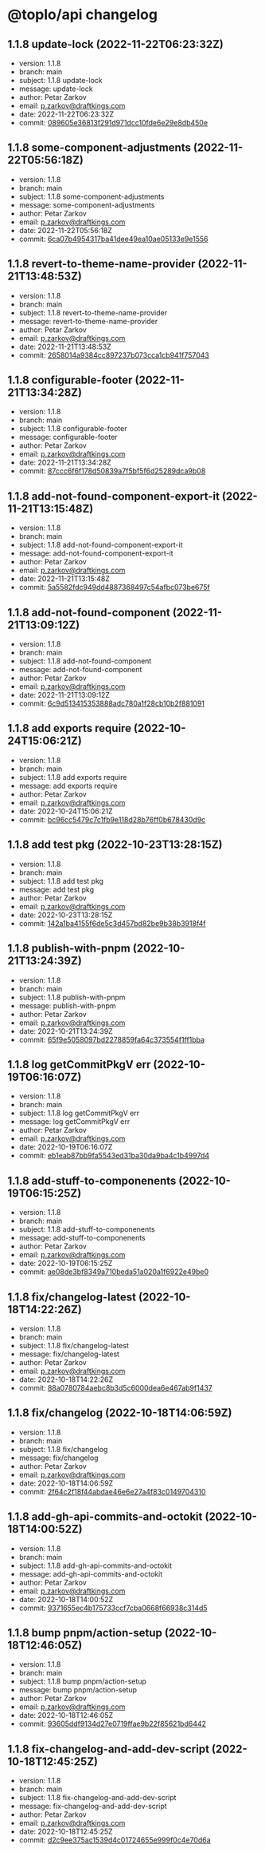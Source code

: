 # @toplo/api changelog
    
## 1.1.8 update-lock (2022-11-22T06:23:32Z)
* version: 1.1.8
* branch: main
* subject: 1.1.8 update-lock
* message: update-lock
* author: Petar Zarkov
* email: p.zarkov@draftkings.com
* date: 2022-11-22T06:23:32Z
* commit: [089605e36813f291d971dcc10fde6e29e8db450e](https://github.com/petarzarkov/toplo/commit/089605e36813f291d971dcc10fde6e29e8db450e)

## 1.1.8 some-component-adjustments (2022-11-22T05:56:18Z)
* version: 1.1.8
* branch: main
* subject: 1.1.8 some-component-adjustments
* message: some-component-adjustments
* author: Petar Zarkov
* email: p.zarkov@draftkings.com
* date: 2022-11-22T05:56:18Z
* commit: [6ca07b4954317ba41dee49ea10ae05133e9e1556](https://github.com/petarzarkov/toplo/commit/6ca07b4954317ba41dee49ea10ae05133e9e1556)

## 1.1.8 revert-to-theme-name-provider (2022-11-21T13:48:53Z)
* version: 1.1.8
* branch: main
* subject: 1.1.8 revert-to-theme-name-provider
* message: revert-to-theme-name-provider
* author: Petar Zarkov
* email: p.zarkov@draftkings.com
* date: 2022-11-21T13:48:53Z
* commit: [2658014a9384cc897237b073cca1cb941f757043](https://github.com/petarzarkov/toplo/commit/2658014a9384cc897237b073cca1cb941f757043)

## 1.1.8 configurable-footer (2022-11-21T13:34:28Z)
* version: 1.1.8
* branch: main
* subject: 1.1.8 configurable-footer
* message: configurable-footer
* author: Petar Zarkov
* email: p.zarkov@draftkings.com
* date: 2022-11-21T13:34:28Z
* commit: [87ccc6f6f178d50839a7f5bf5f6d25289dca9b08](https://github.com/petarzarkov/toplo/commit/87ccc6f6f178d50839a7f5bf5f6d25289dca9b08)

## 1.1.8 add-not-found-component-export-it (2022-11-21T13:15:48Z)
* version: 1.1.8
* branch: main
* subject: 1.1.8 add-not-found-component-export-it
* message: add-not-found-component-export-it
* author: Petar Zarkov
* email: p.zarkov@draftkings.com
* date: 2022-11-21T13:15:48Z
* commit: [5a5582fdc949dd4887368497c54afbc073be675f](https://github.com/petarzarkov/toplo/commit/5a5582fdc949dd4887368497c54afbc073be675f)

## 1.1.8 add-not-found-component (2022-11-21T13:09:12Z)
* version: 1.1.8
* branch: main
* subject: 1.1.8 add-not-found-component
* message: add-not-found-component
* author: Petar Zarkov
* email: p.zarkov@draftkings.com
* date: 2022-11-21T13:09:12Z
* commit: [6c9d513415353888adc780a1f28cb10b2f881091](https://github.com/petarzarkov/toplo/commit/6c9d513415353888adc780a1f28cb10b2f881091)

## 1.1.8 add exports require (2022-10-24T15:06:21Z)
* version: 1.1.8
* branch: main
* subject: 1.1.8 add exports require
* message: add exports require
* author: Petar Zarkov
* email: p.zarkov@draftkings.com
* date: 2022-10-24T15:06:21Z
* commit: [bc96cc5479c7c1fb9e118d28b76ff0b678430d9c](https://github.com/petarzarkov/toplo/commit/bc96cc5479c7c1fb9e118d28b76ff0b678430d9c)

## 1.1.8 add test pkg (2022-10-23T13:28:15Z)
* version: 1.1.8
* branch: main
* subject: 1.1.8 add test pkg
* message: add test pkg
* author: Petar Zarkov
* email: p.zarkov@draftkings.com
* date: 2022-10-23T13:28:15Z
* commit: [142a1ba4155f6de5c3d457bd82be9b38b3918f4f](https://github.com/petarzarkov/toplo/commit/142a1ba4155f6de5c3d457bd82be9b38b3918f4f)

## 1.1.8 publish-with-pnpm (2022-10-21T13:24:39Z)
* version: 1.1.8
* branch: main
* subject: 1.1.8 publish-with-pnpm
* message: publish-with-pnpm
* author: Petar Zarkov
* email: p.zarkov@draftkings.com
* date: 2022-10-21T13:24:39Z
* commit: [65f9e5058097bd2278859fa64c373554f1ff1bba](https://github.com/petarzarkov/toplo/commit/65f9e5058097bd2278859fa64c373554f1ff1bba)

## 1.1.8 log getCommitPkgV err (2022-10-19T06:16:07Z)
* version: 1.1.8
* branch: main
* subject: 1.1.8 log getCommitPkgV err
* message: log getCommitPkgV err
* author: Petar Zarkov
* email: p.zarkov@draftkings.com
* date: 2022-10-19T06:16:07Z
* commit: [eb1eab87bb9fa5543ed31ba30da9ba4c1b4997d4](https://github.com/petarzarkov/toplo/commit/eb1eab87bb9fa5543ed31ba30da9ba4c1b4997d4)

## 1.1.8 add-stuff-to-componenents (2022-10-19T06:15:25Z)
* version: 1.1.8
* branch: main
* subject: 1.1.8 add-stuff-to-componenents
* message: add-stuff-to-componenents
* author: Petar Zarkov
* email: p.zarkov@draftkings.com
* date: 2022-10-19T06:15:25Z
* commit: [ae08de3bf8349a710beda51a020a1f6922e49be0](https://github.com/petarzarkov/toplo/commit/ae08de3bf8349a710beda51a020a1f6922e49be0)

## 1.1.8 fix/changelog-latest (2022-10-18T14:22:26Z)
* version: 1.1.8
* branch: main
* subject: 1.1.8 fix/changelog-latest
* message: fix/changelog-latest
* author: Petar Zarkov
* email: p.zarkov@draftkings.com
* date: 2022-10-18T14:22:26Z
* commit: [88a0780784aebc8b3d5c6000dea6e467ab9f1437](https://github.com/petarzarkov/toplo/commit/88a0780784aebc8b3d5c6000dea6e467ab9f1437)

## 1.1.8 fix/changelog (2022-10-18T14:06:59Z)
* version: 1.1.8
* branch: main
* subject: 1.1.8 fix/changelog
* message: fix/changelog
* author: Petar Zarkov
* email: p.zarkov@draftkings.com
* date: 2022-10-18T14:06:59Z
* commit: [2f64c2f18f44abdae46e6e27a4f83c0149704310](https://github.com/petarzarkov/toplo/commit/2f64c2f18f44abdae46e6e27a4f83c0149704310)

## 1.1.8 add-gh-api-commits-and-octokit (2022-10-18T14:00:52Z)
* version: 1.1.8
* branch: main
* subject: 1.1.8 add-gh-api-commits-and-octokit
* message: add-gh-api-commits-and-octokit
* author: Petar Zarkov
* email: p.zarkov@draftkings.com
* date: 2022-10-18T14:00:52Z
* commit: [9371655ec4b175733ccf7cba0668f66938c314d5](https://github.com/petarzarkov/toplo/commit/9371655ec4b175733ccf7cba0668f66938c314d5)

## 1.1.8 bump pnpm/action-setup (2022-10-18T12:46:05Z)
* version: 1.1.8
* branch: main
* subject: 1.1.8 bump pnpm/action-setup
* message: bump pnpm/action-setup
* author: Petar Zarkov
* email: p.zarkov@draftkings.com
* date: 2022-10-18T12:46:05Z
* commit: [93605ddf9134d27e0719ffae9b22f85621bd6442](https://github.com/petarzarkov/toplo/commit/93605ddf9134d27e0719ffae9b22f85621bd6442)

## 1.1.8 fix-changelog-and-add-dev-script (2022-10-18T12:45:25Z)
* version: 1.1.8
* branch: main
* subject: 1.1.8 fix-changelog-and-add-dev-script
* message: fix-changelog-and-add-dev-script
* author: Petar Zarkov
* email: p.zarkov@draftkings.com
* date: 2022-10-18T12:45:25Z
* commit: [d2c9ee375ac1539d4c01724655e999f0c4e70d6a](https://github.com/petarzarkov/toplo/commit/d2c9ee375ac1539d4c01724655e999f0c4e70d6a)
